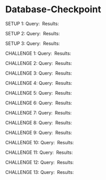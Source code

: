 # Database-Checkpoint

SETUP 1:
Query: ![]()
Results: ![]()

SETUP 2:
Query: ![]()
Results: ![]()

SETUP 3:
Query: ![]()
Results: ![]()

CHALLENGE 1:
Query: ![]()
Results: ![]()

CHALLENGE 2:
Query: ![]()
Results: ![]()

CHALLENGE 3:
Query: ![]()
Results: ![]()

CHALLENGE 4:
Query: ![]()
Results: ![]()

CHALLENGE 5:
Query: ![]()
Results: ![]()

CHALLENGE 6:
Query: ![]()
Results: ![]()

CHALLENGE 7:
Query: ![]()
Results: ![]()

CHALLENGE 8:
Query: ![]()
Results: ![]()

CHALLENGE 9:
Query: ![]()
Results: ![]()

CHALLENGE 10:
Query: ![]()
Results: ![]()

CHALLENGE 11:
Query: ![]()
Results: ![]()

CHALLENGE 12:
Query: ![]()
Results: ![]()

CHALLENGE 13:
Query: ![]()
Results: ![]()
